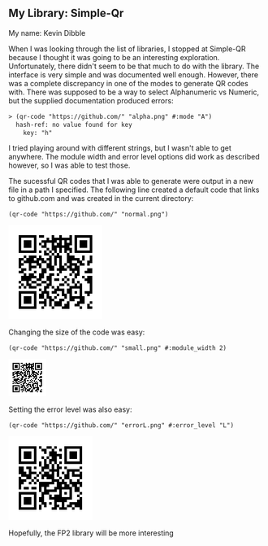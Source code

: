 
## My Library: Simple-Qr
My name: Kevin Dibble

When I was looking through the list of libraries, I stopped at Simple-QR because I thought it was going to be an interesting exploration. Unfortunately, there didn't seem to be that much to do with the library.
The interface is very simple and was documented well enough. However, there was a complete discrepancy in one of the modes to generate QR codes with. There was supposed to be a way to select Alphanumeric vs Numeric, but the supplied documentation produced errors:
```
> (qr-code "https://github.com/" "alpha.png" #:mode "A")
  hash-ref: no value found for key
    key: "h"
```
I tried playing around with different strings, but I wasn't able to get anywhere.
The module width and error level options did work as described however, so I was able to test those.

The sucessful QR codes that I was able to generate were output in a new file in a path I specified. The following line created a default code that links to github.com and was created in the current directory:
```
(qr-code "https://github.com/" "normal.png")
```
![Alt text](/normal.png?raw=true "Normal")

Changing the size of the code was easy:
```
(qr-code "https://github.com/" "small.png" #:module_width 2)
```
![Alt text](/small.png?raw=true "Normal")

Setting the error level was also easy:
```
(qr-code "https://github.com/" "errorL.png" #:error_level "L")
```
![Alt text](/errorL.png?raw=true "Normal")

Hopefully, the FP2 library will be more interesting
